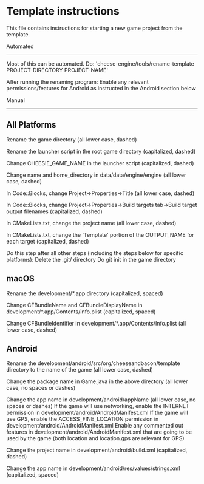 # Template instructions

This file contains instructions for starting a new game project from the template.

Automated
*********

Most of this can be automated. Do:
'cheese-engine/tools/rename-template PROJECT-DIRECTORY PROJECT-NAME'

After running the renaming program:
Enable any relevant permissions/features for Android as instructed in the Android section below

Manual
******

All Platforms
-------------
Rename the game directory (all lower case, dashed)

Rename the launcher script in the root game directory (capitalized, dashed)

Change CHEESIE_GAME_NAME in the launcher script (capitalized, dashed)

Change name and home_directory in data/data/engine/engine (all lower case, dashed)

In Code::Blocks, change Project->Properties->Title (all lower case, dashed)

In Code::Blocks, change Project->Properties->Build targets tab->Build target output filenames
(capitalized, dashed)

In CMakeLists.txt, change the project name (all lower case, dashed)

In CMakeLists.txt, change the 'Template' portion of the OUTPUT_NAME for each target (capitalized, dashed)

Do this step after all other steps (including the steps below for specific platforms):
Delete the .git/ directory
Do git init in the game directory

macOS
----
Rename the development/\*.app directory (capitalized, spaced)

Change CFBundleName and CFBundleDisplayName in development/\*.app/Contents/Info.plist (capitalized, spaced)

Change CFBundleIdentifier in development/\*.app/Contents/Info.plist (all lower case, dashed)

Android
-------
Rename the development/android/src/org/cheeseandbacon/template directory to the name of the game
(all lower case, dashed)

Change the package name in Game.java in the above directory (all lower case, no spaces or dashes)

Change the app name in development/android/appName (all lower case, no spaces or dashes)
If the game will use networking, enable the INTERNET permission in development/android/AndroidManifest.xml
If the game will use GPS, enable the ACCESS_FINE_LOCATION permission in development/android/AndroidManifest.xml
Enable any commented out features in development/android/AndroidManifest.xml that are going to be used by the game
(both location and location.gps are relevant for GPS)

Change the project name in development/android/build.xml (capitalized, dashed)

Change the app name in development/android/res/values/strings.xml (capitalized, spaced)
